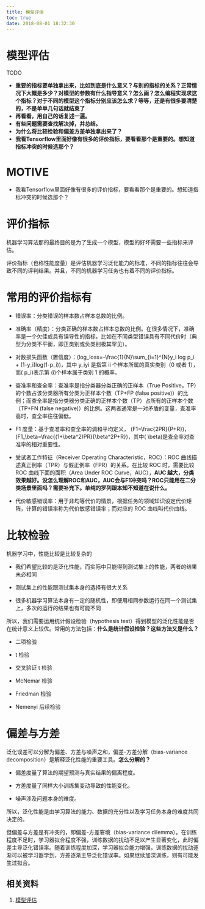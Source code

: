 ```yaml
---
title: 模型评估
toc: true
date: 2018-08-01 18:32:30
---
```

# 模型评估

TODO

* **重要的指标要单独拿出来，比如到底是什么意义？与别的指标的关系？正常情况下大概是多少？对模型的参数有什么指导意义？怎么画？怎么编程实现求这个指标？对于不同的模型这个指标分别应该怎么求？等等，还是有很多要清楚的，不是单单几句话就结束了**
* **再看看，用自己的话复述一遍。**
* **有些问题需要查找解决掉，并总结。**
* **为什么将比较检验和偏差方差单独拿出来了？**
* **我看Tensorflow里面好像有很多的评价指标，要看看那个是重要的。想知道指标冲突的时候选那个？**



# MOTIVE

* 我看Tensorflow里面好像有很多的评价指标，要看看那个是重要的。想知道指标冲突的时候选那个？







# 评价指标


机器学习算法那的最终目的是为了生成一个模型，模型的好坏需要一些指标来评估。

评价指标（也称性能度量）是评估机器学习泛化能力的标准，不同的指标往往会导致不同的评判结果。并且，不同的机器学习任务也有着不同的评价指标。




# 常用的评价指标有






  * 错误率：分类错误的样本数占样本总数的比例。


  * 准确率（精度）：分类正确的样本数占样本总数的比例。在很多情况下，准确率是一个欠佳或具有误导性的指标，比如在不同类型错误具有不同代价时（典型为分类不平衡，即正类别或负类别极其罕见）。


  * 对数损失函数（置信度）：\(log\_loss=-\frac{1}{N}\sum_{i=1}^{N}y_i log p_i + (1-y_i)log(1-p_i)\)，其中 y_iy​i​​ 是指第 ii 个样本所属的真实类别（0 或者 1），而\( p_i\)表示第 \(i\)个样本属于类别 1 的概率。


  * 查准率和查全率：查准率是指分类器分类正确的正样本（True Positive，TP）的个数占该分类器所有分类为正样本个数（TP+FP (false positive)）的比例；而查全率是指分类器分类正确的正样本个数（TP）占所有的正样本个数（TP+FN (false negative)）的比例。这两者通常是一对矛盾的变量，查准率高时，查全率往往偏低。


  * F1 度量：基于查准率和查全率的调和平均定义， \(F1=\frac{2PR}{P+R}\)，\(F1_\beta=\frac{(1+\beta^2)PR}{\beta^2P+R}\)，其中\( \beta\)是查全率对查准率的相对重要性。


  * 受试者工作特征（Receiver Operating Characteristic，ROC）：ROC 曲线描述真正例率（TPR）与假正例率（FPR）的关系。在比较 ROC 时，需要比较 ROC 曲线下面的面积（Area Under ROC Curve，AUC），**AUC 越大，分类效果越好。没怎么理解ROC和AUC，AUC会与F1冲突吗？ROC只能用在二分类场景里面吗？需要补充下。单纯的罗列跟本知不知道在说什么。**


  * 代价敏感错误率：用于非均等代价的情景，根据任务的领域知识设定代价矩阵，计算的错误率称为代价敏感错误率；而对应的 ROC 曲线叫代价曲线。





# 比较检验


机器学习中，性能比较是比较复杂的




  * 我们希望比较的是泛化性能，而实际中只能得到测试集上的性能，两者的结果未必相同


  * 测试集上的性能跟测试集本身的选择有很大关系


  * 很多机器学习算法本身有一定的随机性，即便用相同参数运行在同一个测试集上，多次的运行的结果也有可能不同


所以，我们需要运用统计假设检验（hypothesis test）得到模型的泛化性能是否在统计意义上较优。常用的方法包括：**什么是统计假设检验？这些方法又是什么？**




  * 二项检验


  * t 检验


  * 交叉验证 t 检验


  * McNemar 检验


  * Friedman 检验


  * Nemenyi 后续检验





# 偏差与方差


泛化误差可以分解为偏差、方差与噪声之和，偏差-方差分解（bias-variance decomposition）是解释泛化性能的重要工具。**怎么分解的？**




  * 偏差度量了算法的期望预测与真实结果的偏离程度。


  * 方差度量了同样大小训练集变动导致的性能变化。


  * 噪声涉及问题本身的难度。


所以，泛化性能是由学习算法的能力、数据的充分性以及学习任务本身的难度共同决定的。

但偏差与方差是有冲突的，即偏差-方差窘境（bias-variance dilemma）。在训练程度不足时，学习器拟合程度不强，训练数据的扰动不足以产生显著变化，此时偏差主导泛化错误率。随着训练程度加深，学习器拟合能力增强，训练数据的扰动逐渐可以被学习器学到，方差逐渐主导泛化错误率。如果继续加深训练，则有可能发生过拟合。







## 相关资料

1. [模型评估](https://feisky.xyz/machine-learning/basic/evaluation.html)
